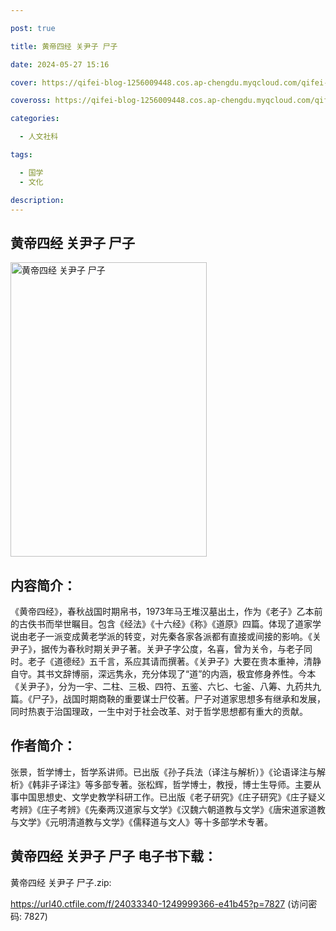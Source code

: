 ```yaml
---

post: true

title: 黄帝四经 关尹子 尸子

date: 2024-05-27 15:16

cover: https://qifei-blog-1256009448.cos.ap-chengdu.myqcloud.com/qifei-blog/66077f399f345e8d0303d673.jpg

coveross: https://qifei-blog-1256009448.cos.ap-chengdu.myqcloud.com/qifei-blog/66077f399f345e8d0303d673.jpg

categories:

  - 人文社科

tags:

  - 国学
  - 文化

description:
---
```


## 黄帝四经 关尹子 尸子
<img alt="黄帝四经 关尹子 尸子 " class="aligncenter loaded" data-was-processed="true" decoding="async" fetchpriority="high" height="471" src="https://qifei-blog-1256009448.cos.ap-chengdu.myqcloud.com/qifei-blog/66077f399f345e8d0303d673.jpg " style="cursor: zoom-in;" width="314"/>

## 内容简介：

《黄帝四经》，春秋战国时期帛书，1973年马王堆汉墓出土，作为《老子》乙本前的古佚书而举世瞩目。包含《经法》《十六经》《称》《道原》四篇。体现了道家学说由老子一派变成黄老学派的转变，对先秦各家各派都有直接或间接的影响。《关尹子》，据传为春秋时期关尹子著。关尹子字公度，名喜，曾为关令，与老子同时。老子《道德经》五千言，系应其请而撰著。《关尹子》大要在贵本重神，清静自守。其书文辞博丽，深远隽永，充分体现了“道”的内涵，极宜修身养性。今本《关尹子》，分为一宇、二柱、三极、四符、五鉴、六匕、七釜、八筹、九药共九篇。《尸子》，战国时期商鞅的重要谋士尸佼著。尸子对道家思想多有继承和发展，同时热衷于治国理政，一生中对于社会改革、对于哲学思想都有重大的贡献。

## 作者简介：

张景，哲学博士，哲学系讲师。已出版《孙子兵法（译注与解析）》《论语译注与解析》《韩非子译注》等多部专著。张松辉，哲学博士，教授，博士生导师。主要从事中国思想史、文学史教学科研工作。已出版《老子研究》《庄子研究》《庄子疑义考辨》《庄子考辨》《先秦两汉道家与文学》《汉魏六朝道教与文学》《唐宋道家道教与文学》《元明清道教与文学》《儒释道与文人》等十多部学术专著。

## 黄帝四经 关尹子 尸子 电子书下载：



黄帝四经 关尹子 尸子.zip: 

https://url40.ctfile.com/f/24033340-1249999366-e41b45?p=7827 (访问密码: 7827)
